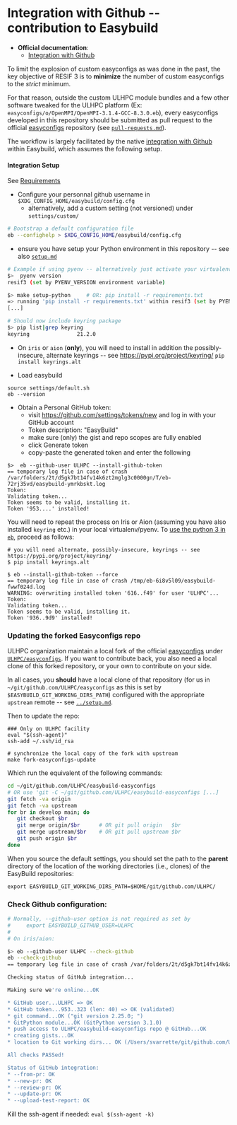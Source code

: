 # Integration with Github -- contribution to Easybuild

* __Official documentation__:
    - [Integration with Github](https://easybuild.readthedocs.io/en/latest/Integration_with_GitHub.html)

To limit the explosion of custom easyconfigs as was done in the past, the key objective of RESIF 3 is to **minimize** the number of custom easyconfigs to the _strict_ minimum.

For that reason, outside the custom ULHPC module bundles and a few other software tweaked for the ULHPC platform (Ex: `easyconfigs/o/OpenMPI/OpenMPI-3.1.4-GCC-8.3.0.eb`), every easyconfigs developed in this repository should be submitted as pull request to the official [easyconfigs](https://github.com/easybuilders/easybuild-easyconfigs) repository (see [`pull-requests.md`](pull-requests.md)).

The workflow is largely facilitated by the native [integration with Github](https://easybuild.readthedocs.io/en/latest/Integration_with_GitHub.html) within Easybuild, which assumes the following setup.


#### Integration Setup

See [Requirements](https://easybuild.readthedocs.io/en/latest/Integration_with_GitHub.html#requirements)

* Configure your personnal github username in `$XDG_CONFIG_HOME/easybuild/config.cfg`
    - alternatively, add a custom setting (not versioned) under `settings/custom/`

```bash
# Bootstrap a default configuration file
eb --confighelp > $XDG_CONFIG_HOME/easybuild/config.cfg
```

* ensure you have setup your Python environment in this repository -- see also [`setup.md`](../setup.md)

```bash
# Example if using pyenv -- alternatively just activate your virtualenv
$>  pyenv version
resif3 (set by PYENV_VERSION environment variable)

$> make setup-python     # OR: pip install -r requirements.txt
=> running 'pip install -r requirements.txt' within resif3 (set by PYENV_VERSION environment variable)
[...]

# Should now include keyring package
$> pip list|grep keyring
keyring               21.2.0
```

* On `iris` or `aion` (**only**), you will need to install in addition the possibly-insecure, alternate keyrings -- see https://pypi.org/project/keyring/
   `pip install keyrings.alt`

* Load easybuild

```
source settings/default.sh
eb --version
```

* Obtain a Personal GitHub token:
   - visit https://github.com/settings/tokens/new and log in with your GitHub account
   - Token description: "EasyBuild"
   - make sure (only) the gist and repo scopes are fully enabled
   - click Generate token
   - copy-paste the generated token and enter the following

```
$>  eb --github-user ULHPC --install-github-token
== temporary log file in case of crash /var/folders/2t/d5gk7bt14fv14k6zt2mglg3c0000gn/T/eb-72rj35vd/easybuild-ymrkbskt.log
Token:
Validating token...
Token seems to be valid, installing it.
Token '953....' installed!
```

You will need to repeat the process on Iris or Aion  (assuming you have also installed `keyring` etc.) in your local virtualenv/pyenv.
To [use the python 3 in `eb`](https://easybuild.readthedocs.io/en/latest/Python-2-3-compatibility.html), proceed as follows:

```
# you will need alternate, possibly-insecure, keyrings -- see https://pypi.org/project/keyring/
$ pip install keyrings.alt

$ eb --install-github-token --force
== temporary log file in case of crash /tmp/eb-6i8v5l09/easybuild-fwwf024d.log
WARNING: overwriting installed token '616..f49' for user 'ULHPC'...
Token:
Validating token...
Token seems to be valid, installing it.
Token '936..9d9' installed!
```


### Updating the forked Easyconfigs repo

ULHPC organization maintain a local fork of the official [easyconfigs](https://github.com/easybuilders/easybuild-easyconfigs) under [`ULHPC/easyconfigs`](https://github.com/ULHPC/easybuild-easyconfigs).
If you want to contribute back, you also need a local clone of this forked repository, or your own to contribute on your side.

In all cases, you **should** have a local clone of that repository (for us in `~/git/github.com/ULHPC/easyconfigs` as this is set by `$EASYBUILD_GIT_WORKING_DIRS_PATH`) configured with the appropriate `upstream` remote -- see [`../setup.md`](../setup.md).

Then to update the repo:

```
### Only on ULHPC facility
eval "$(ssh-agent)"
ssh-add ~/.ssh/id_rsa

# synchronize the local copy of the fork with upstream
make fork-easyconfigs-update
```

Which run the equivalent of the following commands:

```bash
cd ~/git/github.com/ULHPC/easybuild-easyconfigs
# OR use 'git -C ~/git/github.com/ULHPC/easybuild-easyconfigs [...]
git fetch -va origin
git fetch -va upstream
for br in develop main; do
   git checkout $br
   git merge origin/$br      # OR git pull origin   $br
   git merge upstream/$br    # OR git pull upstream $br
   git push origin $br
done
```

When you source the default settings, you should set the path to the **parent** directory of the location of the working directories (i.e., clones) of the EasyBuild repositories:

```
export EASYBUILD_GIT_WORKING_DIRS_PATH=$HOME/git/github.com/ULHPC/
```

### Check Github configuration:

```bash
# Normally, --github-user option is not required as set by
#     export EASYBUILD_GITHUB_USER=ULHPC
#
# On iris/aion:

$> eb --github-user ULHPC --check-github
eb --check-github
== temporary log file in case of crash /var/folders/2t/d5gk7bt14fv14k6zt2mglg3c0000gn/T/eb-164m_wbh/easybuild-8xdoxq73.log

Checking status of GitHub integration...

Making sure we're online...OK

* GitHub user...ULHPC => OK
* GitHub token...953..323 (len: 40) => OK (validated)
* git command...OK ("git version 2.25.0; ")
* GitPython module...OK (GitPython version 3.1.0)
* push access to ULHPC/easybuild-easyconfigs repo @ GitHub...OK
* creating gists...OK
* location to Git working dirs... OK (/Users/svarrette/git/github.com/ULHPC/)

All checks PASSed!

Status of GitHub integration:
* --from-pr: OK
* --new-pr: OK
* --review-pr: OK
* --update-pr: OK
* --upload-test-report: OK
```

Kill the ssh-agent if needed: `eval $(ssh-agent -k)`
